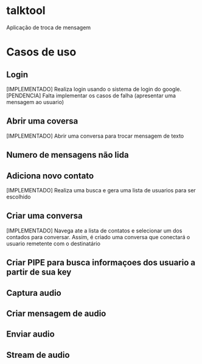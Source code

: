 # talktool
Aplicação de troca de mensagem

# Casos de uso

## Login
[IMPLEMENTADO] Realiza login usando o sistema de login do google.
[PENDENCIA] Falta implementar os casos de falha (apresentar uma mensagem ao usuario)

## Abrir uma coversa
[IMPLEMENTADO] Abrir uma conversa para trocar mensagem de texto

## Numero de mensagens não lida
## Adiciona novo contato
[IMPLEMENTADO] Realiza uma busca e gera uma lista de usuarios para ser escolhido
## Criar uma conversa
[IMPLEMENTADO] Navega ate a lista de contatos e selecionar um dos contados para conversar. Assim, é criado uma conversa que conectará o usuario remetente com o destinatário
## Criar PIPE para busca informaçoes dos usuario a partir de sua key
## Captura audio
## Criar mensagem de audio
## Enviar audio
## Stream de audio